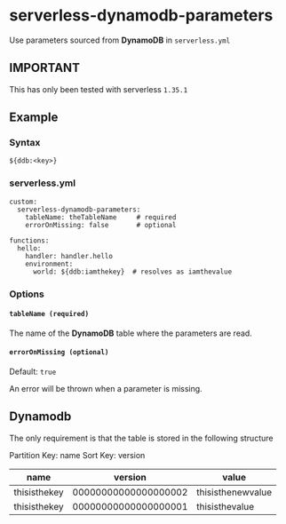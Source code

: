 # serverless-dynamodb-parameters

Use parameters sourced from **DynamoDB** in `serverless.yml`


## IMPORTANT

This has only been tested with serverless `1.35.1`

## Example

### Syntax

`${ddb:<key>}`

### serverless.yml
```
custom:
  serverless-dynamodb-parameters:
    tableName: theTableName     # required
    errorOnMissing: false       # optional

functions:
  hello:
    handler: handler.hello
    environment:
      world: ${ddb:iamthekey}  # resolves as iamthevalue
```

### Options

#### `tableName (required)`

The name of the **DynamoDB** table where the parameters are read.

#### `errorOnMissing (optional)`

Default: `true`

An error will be thrown when a parameter is missing.

## Dynamodb

The only requirement is that the table is stored in the following structure

Partition Key: name
Sort Key: version


| name         | version              | value             |
|--------------|----------------------|-------------------|
| thisisthekey | 00000000000000000002 | thisisthenewvalue |
| thisisthekey | 00000000000000000001 | thisisthevalue    |
